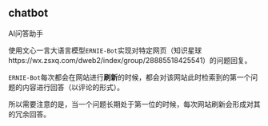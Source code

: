 ## chatbot
AI问答助手

使用文心一言大语言模型`ERNIE-Bot`实现对特定网页（知识星球https://wx.zsxq.com/dweb2/index/group/28885518425541）的问题回复。

`ERNIE-Bot`每次都会在网站进行**刷新**的时候，都会对该网站此时检索到的第一个问题的内容进行回答（以评论的形式）。

所以需要注意的是，当一个问题长期处于第一位的时候，每次网站刷新会形成对其的冗余回答。